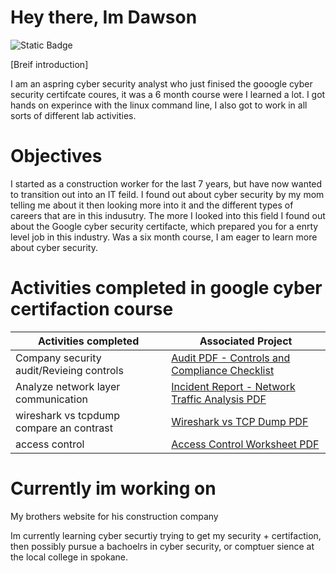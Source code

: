  # Hey there, Im Dawson
![Static Badge](https://img.shields.io/badge/Linkedin--white--blue?logoColor=blue&label=LINKEDIN&labelColor=blue&color=blue&link=https%3A%2F%2Fwww.linkedin.com%2Fin%2Fdawson-henrie-a18021359%2F)



[Breif introduction]

I am an aspring cyber security analyst who just finised the gooogle cyber security certifcate coures, it was a 6 month course were I learned a lot.  I got hands on experince with the linux command line, I also got to work in all sorts of different lab activities.

# Objectives

I started as a construction worker for the last 7 years, but have now wanted to transition out into an IT feild.  I found out about cyber security by my mom telling me about it then looking more into it and the different types of careers that are in this indusutry.  The more I looked into this field I found out about the Google cyber security certifacte, which prepared you for a enrty level job in this industry.  Was a six month course, I am eager to learn more about cyber security.

# Activities completed in google cyber certifaction course

| Activities completed                                      | Associated Project|
|-----------------------------------------------------------|-------------------|
|Company security audit/Revieing controls                   |[Audit PDF - Controls and Compliance Checklist](https://github.com/dawsonwh68/audit-pdf/blob/main/_Controls-and-compliance-checklist%20(1).pdf)
|Analyze network layer communication                        |[Incident Report - Network Traffic Analysis PDF](https://github.com/dawsonwh68/Incident-report-network-traffic-/blob/main/3%20-incident-report-network-traffic-analysis%202%20(1).pdf)
|wireshark vs tcpdump compare an contrast                   |[Wireshark vs TCP Dump PDF](https://github.com/dawsonwh68/tcpdum-vs-wire-shark/blob/main/wireshark%20vs%20tcp%20dump%20(1)%20pdf.pdf)|
|access control                                             |[Access Control Worksheet PDF](https://github.com/dawsonwh68/access-control-activity/blob/main/Access-control-worksheet-.pdf)





# Currently im working on
My brothers website for his construction company

Im currently learning cyber securtiy trying to get my security + certifaction, then possibly pursue a bachoelrs in cyber security, or comptuer sience at the local college in spokane.

